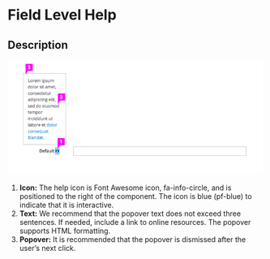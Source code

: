 # Field Level Help

## Description

![Field level help with expanded text](img/field-level-help-callout.png)

1. **Icon:** The help icon is Font Awesome icon, fa-info-circle, and is positioned to the right of the component. The icon is blue (pf-blue) to indicate that it is interactive.
1. **Text:** We recommend that the popover text does not exceed three sentences. If needed, include a link to online resources. The popover supports HTML formatting.
1. **Popover:** It is recommended that the popover is dismissed after the user’s next click.

